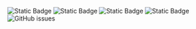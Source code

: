 ![Static Badge](https://img.shields.io/badge/blacklists-60-000000) ![Static Badge](https://img.shields.io/badge/blacklisted-3198804-cc0000) ![Static Badge](https://img.shields.io/badge/whitelisted-2244-00CC00) ![Static Badge](https://img.shields.io/badge/streaming_blacklist-28107-000000) ![GitHub issues](https://img.shields.io/github/issues/fabriziosalmi/blacklists)
